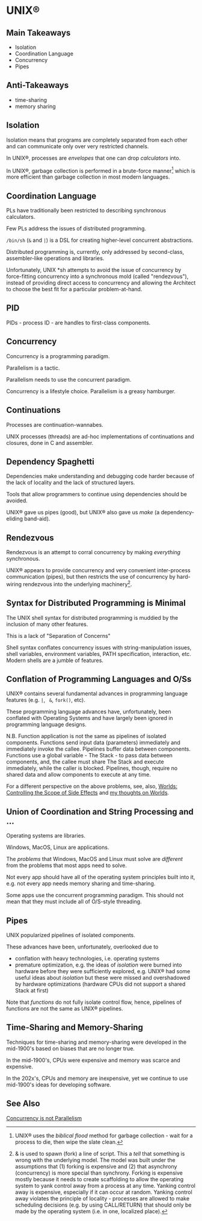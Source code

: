 

# UNIX®

## Main Takeaways

- Isolation
- Coordination Language
- Concurrency
- Pipes

## Anti-Takeaways

- time-sharing
- memory sharing

## Isolation

Isolation means that programs are completely separated from each other and can communicate only over very restricted channels.

In UNIX®, processes are *envelopes* that one can drop *calculators* into.

In UNIX®, garbage collection is performed in a brute-force manner[^unix11] which is more efficient than garbage collection in most modern languages.

[^unix11]: UNIX® uses the *biblical flood* method for garbage collection - wait for a process to die, then wipe the slate clean.

## Coordination Language

PLs have traditionally been restricted to describing synchronous calculators.

Few PLs address the issues of distributed programming.

`/bin/sh` (`&` and `|`) is a DSL for creating higher-level concurrent abstractions.

Distributed programming is, currently, only addressed by second-class, assembler-like operations and libraries.

Unfortunately, UNIX \*sh attempts to avoid the issue of concurrency by force-fitting concurrency into a synchronous mold (called "rendezvous"), instead of providing direct access to concurrency and allowing the Architect to choose the best fit for a particular problem-at-hand.

## PID

PIDs - process ID - are handles to first-class components.

## Concurrency

Concurrency is a programming paradigm.

Parallelism is a tactic.

Parallelism needs to use the concurrent paradigm.

Concurrency is a lifestyle choice.  Parallelism is a greasy hamburger.

## Continuations

Processes are continuation-wannabes.  

UNIX processes (threads) are ad-hoc implementations of continuations and closures, done in C and assembler.

## Dependency Spaghetti

Dependencies make understanding and debugging code harder because of the lack of locality and the lack of structured layers.

Tools that allow programmers to continue using dependencies should be avoided.

UNIX® gave us pipes (good), but UNIX® also gave us *make* (a dependency-eliding band-aid).

## Rendezvous

Rendezvous is an attempt to corral concurrency by making *everything* synchronous.

UNIX® appears to provide concurrency and very convenient inter-process communication (pipes), but then restricts the use of concurrency by hard-wiring rendezvous into the underlying machinery[^u11].

[^u11]: & is used to spawn (fork) a line of script.  This a *tell* that something is wrong with the underlying model.  The model was built under the assumptions that (1) forking is expensive and (2) that asynchrony (concurrency) is more special than synchrony.  Forking is expensive mostly because it needs to create scaffolding to allow the operating system to yank control away from a process at any time.  Yanking control away is expensive, especially if it can occur at random.  Yanking control away violates the principle of locality - processes are allowed to make scheduling decisions (e.g. by using CALL/RETURN) that should only be made by the operating system (i.e. in one, localized place).

## Syntax for Distributed Programming is Minimal

The UNIX shell syntax for distributed programming is muddied by the inclusion of many other features.

This is a lack of "Separation of Concerns"

Shell syntax conflates concurrency issues with string-manipulation issues, shell variables, environment variables, PATH specification, interaction, etc.  Modern shells are a jumble of features.

## Conflation of Programming Languages and O/Ss

UNIX® contains several fundamental advances in programming language features (e.g. `|`, ` &`,  `fork()`, etc).

These programming language advances have, unfortunately, been conflated with Operating Systems and have largely been ignored in programming language designs.

N.B. Function application is not the same as pipelines of isolated components.  Functions send input data (parameters) immediately and immediately invoke the callee.  Pipelines buffer data between components.  Functions use a global variable - The Stack - to pass data between components, and, the callee must share The Stack and execute immediately, while the caller is blocked.  Pipelines, though, require no shared data and allow components to execute at any time.

For a different perspective on the above problems, see, also, [Worlds: Controlling the Scope of Side Effects](http://www.vpri.org/pdf/tr2011001*final*worlds.pdf) and [my thoughts on Worlds](https://guitarvydas.github.io/2021/10/14/Worlds.html).

## Union of Coordination and String Processing and ...

Operating systems are libraries.

Windows, MacOS, Linux are applications.

The *problems* that Windows, MacOS and Linux must solve are *different* from the problems that most apps need to solve.

Not every app should have all of the operating system principles built into it, e.g. not every app needs memory sharing and time-sharing.

Some apps use the concurrent programming paradigm.  This should not mean that they must include all of O/S-style threading.

## Pipes

UNIX popularized pipelines of isolated components.

These advances have been, unfortunately, overlooked due to 
- conflation with heavy technologies, i.e. operating systems
- premature optimization, e.g. the ideas of *isolation* were burned into hardware before they were sufficiently explored, e.g. UNIX® had some useful ideas about *isolation* but these were missed and overshadowed by hardware optimizations (hardware CPUs did not support a shared Stack at first)

Note that *functions* do not fully isolate control flow, hence, pipelines of functions are not the same as UNIX® pipelines.

## Time-Sharing and Memory-Sharing

Techniques for time-sharing and memory-sharing were developed in the mid-1900's based on biases that are no longer true.  

In the mid-1900's, CPUs were expensive and memory was scarce and expensive.

In the 202x's, CPUs and memory are inexpensive, yet we continue to use mid-1900's ideas for developing software.

## See  Also

[Concurrency is not Parallelism](https://www.youtube.com/watch?v=oV9rvDllKEg)